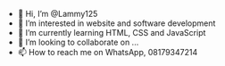 - 👋 Hi, I’m @Lammy125
- 👀 I’m interested in website and software development
- 🌱 I’m currently learning HTML, CSS and JavaScript
- 💞️ I’m looking to collaborate on ...
- 📫 How to reach me on WhatsApp, 08179347214

<!---
Lammy125/Lammy125 is a ✨ special ✨ repository because its `README.md` (this file) appears on your GitHub profile.
You can click the Preview link to take a look at your changes.
--->
